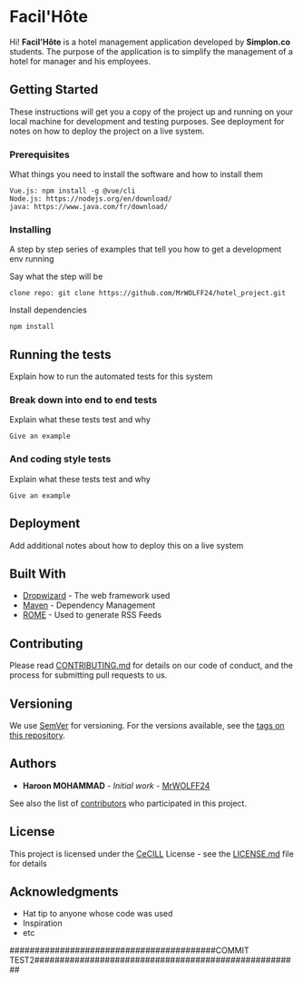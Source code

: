 # Facil'Hôte

Hi! **Facil'Hôte** is a hotel management application developed by **Simplon.co** students. The purpose of the application is to simplify the management of a hotel for manager and his employees.

## Getting Started

These instructions will get you a copy of the project up and running on your local machine for development and testing purposes. See deployment for notes on how to deploy the project on a live system.

### Prerequisites

What things you need to install the software and how to install them

```
Vue.js: npm install -g @vue/cli
Node.js: https://nodejs.org/en/download/
java: https://www.java.com/fr/download/
```

### Installing

A step by step series of examples that tell you how to get a development env running

Say what the step will be

```
clone repo: git clone https://github.com/MrWOLFF24/hotel_project.git
```

Install dependencies

```
npm install
```

## Running the tests

Explain how to run the automated tests for this system

### Break down into end to end tests

Explain what these tests test and why

```
Give an example
```

### And coding style tests

Explain what these tests test and why

```
Give an example
```

## Deployment

Add additional notes about how to deploy this on a live system

## Built With

- [Dropwizard](http://www.dropwizard.io/1.0.2/docs/) - The web framework used
- [Maven](https://maven.apache.org/) - Dependency Management
- [ROME](https://rometools.github.io/rome/) - Used to generate RSS Feeds

## Contributing

Please read [CONTRIBUTING.md](https://gist.github.com/PurpleBooth/b24679402957c63ec426) for details on our code of conduct, and the process for submitting pull requests to us.

## Versioning

We use [SemVer](http://semver.org/) for versioning. For the versions available, see the [tags on this repository](https://github.com/MrWOLFF24/hotel_project/tags).

## Authors

- **Haroon MOHAMMAD** - _Initial work_ - [MrWOLFF24](https://github.com/MrWOLFF24)

See also the list of [contributors](https://github.com/MrWOLFF24/hotel_project/contributors) who participated in this project.

## License

This project is licensed under the [CeCILL](http://www.cecill.info/) License - see the [LICENSE.md](LICENSE.md) file for details

## Acknowledgments

- Hat tip to anyone whose code was used
- Inspiration
- etc


#########################################COMMIT TEST2#####################################################
